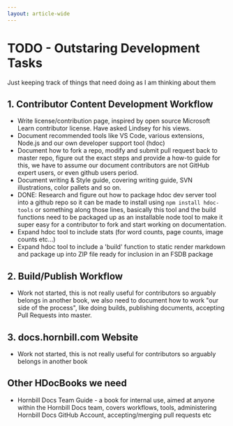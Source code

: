 ```yaml
---
layout: article-wide
---
```

# TODO - Outstaring Development Tasks
Just keeping track of things that need doing as I am thinking about them

## 1. Contributor Content Development Workflow
* Write license/contribution page, inspired by open source Microsoft Learn contributor license.  Have asked Lindsey for his views. 
* Document recommended tools like VS Code, various extensions, Node.js and our own developer support tool (hdoc)
* Document how to fork a repo, modify and submit pull request back to master repo, figure out the exact steps and provide a how-to guide for this, we have to assume our document contributors are not GitHub expert users, or even github users period.
* Document writing & Style guide, covering writing guide, SVN illustrations, color pallets and so on. 
* DONE: Research and figure out how to package hdoc dev server tool into a github repo so it can be made to install using `npm install hdoc-tools` or something along those lines, basically this tool and the build functions need to be packaged up as an installable node tool to make it super easy for a contributor to fork and start working on documentation.
* Expand hdoc tool to include stats (for word counts, page counts, image counts etc...)
* Expand hdoc tool to include a 'build' function to static render markdown and package up into ZIP file ready for inclusion in an FSDB package 

## 2. Build/Publish Workflow
* Work not started, this is not really useful for contributors so arguably belongs in another book, we also need to document how to work "our side of the process", like doing builds, publishing documents, accepting Pull Requests into master. 

## 3. docs.hornbill.com Website
* Work not started, this is not really useful for contributors so arguably belongs in another book

## Other HDocBooks we need
* Hornbill Docs Team Guide - a book for internal use, aimed at anyone within the Hornbill Docs team, covers workflows, tools, administering Hornbill Docs GitHub Account, accepting/merging pull requests etc
